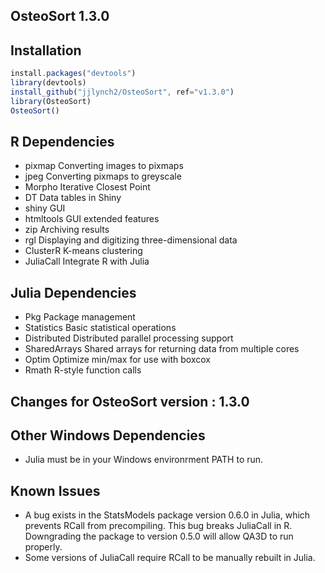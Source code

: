 ## OsteoSort 1.3.0

## Installation
```javascript
install.packages("devtools")
library(devtools)
install_github("jjlynch2/OsteoSort", ref="v1.3.0")
library(OsteoSort)
OsteoSort()
```

## R Dependencies
* pixmap            Converting images to pixmaps
* jpeg              Converting pixmaps to greyscale
* Morpho            Iterative Closest Point
* DT                Data tables in Shiny
* shiny             GUI
* htmltools         GUI extended features
* zip               Archiving results
* rgl               Displaying and digitizing three-dimensional data
* ClusterR          K-means clustering
* JuliaCall         Integrate R with Julia

## Julia Dependencies
* Pkg               Package management
* Statistics        Basic statistical operations
* Distributed       Distributed parallel processing support
* SharedArrays      Shared arrays for returning data from multiple cores
* Optim             Optimize min/max for use with boxcox
* Rmath             R-style function calls

## Changes for OsteoSort version : 1.3.0

## Other Windows Dependencies
* Julia must be in your Windows environrment PATH to run.

## Known Issues
* A bug exists in the StatsModels package version 0.6.0 in Julia, which prevents RCall from precompiling. This bug breaks JuliaCall in R. Downgrading the package to version 0.5.0 will allow QA3D to run properly.
* Some versions of JuliaCall require RCall to be manually rebuilt in Julia.